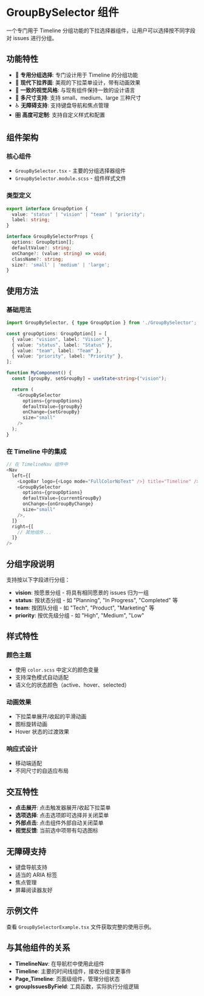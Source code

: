 # GroupBySelector 组件

一个专门用于 Timeline 分组功能的下拉选择器组件，让用户可以选择按不同字段对 issues 进行分组。

## 功能特性

- 🎯 **专用分组选择**: 专门设计用于 Timeline 的分组功能
- 📱 **现代下拉界面**: 美观的下拉菜单设计，带有动画效果
- 🎨 **一致的视觉风格**: 与现有组件保持一致的设计语言
- 📏 **多尺寸支持**: 支持 small、medium、large 三种尺寸
- ♿ **无障碍支持**: 支持键盘导航和焦点管理
- 🎛️ **高度可定制**: 支持自定义样式和配置

## 组件架构

### 核心组件
- `GroupBySelector.tsx` - 主要的分组选择器组件
- `GroupBySelector.module.scss` - 组件样式文件

### 类型定义
```typescript
export interface GroupOption {
  value: "status" | "vision" | "team" | "priority";
  label: string;
}

interface GroupBySelectorProps {
  options: GroupOption[];
  defaultValue?: string;
  onChange?: (value: string) => void;
  className?: string;
  size?: 'small' | 'medium' | 'large';
}
```

## 使用方法

### 基础用法

```typescript
import GroupBySelector, { type GroupOption } from './GroupBySelector';

const groupOptions: GroupOption[] = [
  { value: "vision", label: "Vision" },
  { value: "status", label: "Status" },
  { value: "team", label: "Team" },
  { value: "priority", label: "Priority" },
];

function MyComponent() {
  const [groupBy, setGroupBy] = useState<string>("vision");

  return (
    <GroupBySelector
      options={groupOptions}
      defaultValue={groupBy}
      onChange={setGroupBy}
      size="small"
    />
  );
}
```

### 在 Timeline 中的集成

```typescript
// 在 TimelineNav 组件中
<Nav
  left={[
    <LogoBar logo={<Logo mode="FullColorNoText" />} title="Timeline" />,
    <GroupBySelector
      options={groupOptions}
      defaultValue={currentGroupBy}
      onChange={onGroupByChange}
      size="small"
    />,
  ]}
  right={[
    // 其他组件...
  ]}
/>
```

## 分组字段说明

支持按以下字段进行分组：

- **vision**: 按愿景分组 - 将具有相同愿景的 issues 归为一组
- **status**: 按状态分组 - 如 "Planning", "In Progress", "Completed" 等
- **team**: 按团队分组 - 如 "Tech", "Product", "Marketing" 等
- **priority**: 按优先级分组 - 如 "High", "Medium", "Low"

## 样式特性

### 颜色主题
- 使用 `color.scss` 中定义的颜色变量
- 支持深色模式自动适配
- 语义化的状态颜色（active、hover、selected）

### 动画效果
- 下拉菜单展开/收起的平滑动画
- 图标旋转动画
- Hover 状态的过渡效果

### 响应式设计
- 移动端适配
- 不同尺寸的自适应布局

## 交互特性

- **点击展开**: 点击触发器展开/收起下拉菜单
- **选项选择**: 点击选项即可选择并关闭菜单
- **外部点击**: 点击组件外部自动关闭菜单
- **视觉反馈**: 当前选中项带有勾选图标

## 无障碍支持

- 键盘导航支持
- 适当的 ARIA 标签
- 焦点管理
- 屏幕阅读器友好

## 示例文件

查看 `GroupBySelectorExample.tsx` 文件获取完整的使用示例。

## 与其他组件的关系

- **TimelineNav**: 在导航栏中使用此组件
- **Timeline**: 主要的时间线组件，接收分组变更事件
- **Page_Timeline**: 页面级组件，管理分组状态
- **groupIssuesByField**: 工具函数，实际执行分组逻辑 